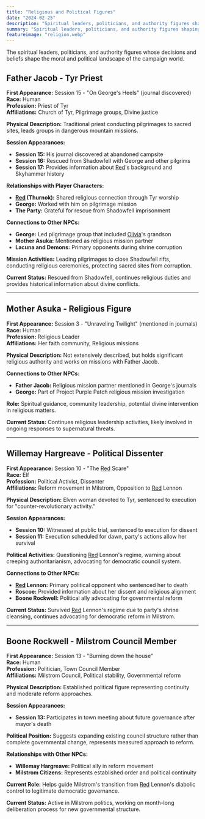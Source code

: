 ```yaml
---
title: "Religious and Political Figures"
date: "2024-02-25"
description: "Spiritual leaders, politicians, and authority figures shaping the campaign's moral and political landscape"
summary: "Spiritual leaders, politicians, and authority figures shaping the campaign's moral and political landscape"
featureimage: "religion.webp"
---
```


The spiritual leaders, politicians, and authority figures whose decisions and beliefs shape the moral and political landscape of the campaign world.

## Father Jacob - Tyr Priest

**First Appearance:** Session 15 - "On George's Heels" (journal discovered)  
**Race:** Human  
**Profession:** Priest of Tyr  
**Affiliations:** Church of Tyr, Pilgrimage groups, Divine justice

**Physical Description:** Traditional priest conducting pilgrimages to sacred sites, leads groups in dangerous mountain missions.

**Session Appearances:**
- **Session 15:** His journal discovered at abandoned campsite
- **Session 16:** Rescued from Shadowfell with George and other pilgrims
- **Session 17:** Provides information about [Red](/player-characters/Red)'s background and Skyhammer history

**Relationships with Player Characters:**
- **[Red](/player-characters/Red) (Thurnok):** Shared religious connection through Tyr worship
- **George:** Worked with him on pilgrimage mission
- **The Party:** Grateful for rescue from Shadowfell imprisonment

**Connections to Other NPCs:**
- **George:** Led pilgrimage group that included [Olivia](/player-characters/Olivia)'s grandson
- **Mother Asuka:** Mentioned as religious mission partner
- **Lacuna and Demons:** Primary opponents during shrine corruption

**Mission Activities:** Leading pilgrimages to close Shadowfell rifts, conducting religious ceremonies, protecting sacred sites from corruption.

**Current Status:** Rescued from Shadowfell, continues religious duties and provides historical information about divine conflicts.

---

## Mother Asuka - Religious Figure

**First Appearance:** Session 3 - "Unraveling Twilight" (mentioned in journals)  
**Race:** Human  
**Profession:** Religious Leader  
**Affiliations:** Her faith community, Religious missions

**Physical Description:** Not extensively described, but holds significant religious authority and works on missions with Father Jacob.

**Connections to Other NPCs:**
- **Father Jacob:** Religious mission partner mentioned in George's journals
- **George:** Part of Project Purple Patch religious mission investigation

**Role:** Spiritual guidance, community leadership, potential divine intervention in religious matters.

**Current Status:** Continues religious leadership activities, likely involved in ongoing responses to supernatural threats.

---

## Willemay Hargreave - Political Dissenter

**First Appearance:** Session 10 - "The [Red](/player-characters/Red) Scare"  
**Race:** Elf  
**Profession:** Political Activist, Dissenter  
**Affiliations:** Reform movement in Milstrom, Opposition to [Red](/player-characters/Red) Lennon

**Physical Description:** Elven woman devoted to Tyr, sentenced to execution for "counter-revolutionary activity."

**Session Appearances:**
- **Session 10:** Witnessed at public trial, sentenced to execution for dissent
- **Session 11:** Execution scheduled for dawn, party's actions allow her survival

**Political Activities:** Questioning [Red](/player-characters/Red) Lennon's regime, warning about creeping authoritarianism, advocating for democratic council system.

**Connections to Other NPCs:**
- **[Red](/player-characters/Red) Lennon:** Primary political opponent who sentenced her to death
- **Roscoe:** Provided information about her dissent and religious alignment
- **Boone Rockwell:** Political ally advocating for governmental reform

**Current Status:** Survived [Red](/player-characters/Red) Lennon's regime due to party's shrine cleansing, continues advocating for democratic reform in Milstrom.

---

## Boone Rockwell - Milstrom Council Member

**First Appearance:** Session 13 - "Burning down the house"  
**Race:** Human  
**Profession:** Politician, Town Council Member  
**Affiliations:** Milstrom Council, Political stability, Governmental reform

**Physical Description:** Established political figure representing continuity and moderate reform approaches.

**Session Appearances:**
- **Session 13:** Participates in town meeting about future governance after mayor's death

**Political Position:** Suggests expanding existing council structure rather than complete governmental change, represents measured approach to reform.

**Relationships with Other NPCs:**
- **Willemay Hargreave:** Political ally in reform movement
- **Milstrom Citizens:** Represents established order and political continuity

**Current Role:** Helps guide Milstrom's transition from [Red](/player-characters/Red) Lennon's diabolic control to legitimate democratic governance.

**Current Status:** Active in Milstrom politics, working on month-long deliberation process for new governmental structure.
